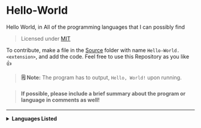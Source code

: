 # Hello-World
 Hello World, in All of the programming languages that I can possibly find 

> Licensed under [MIT](https://github.com/Spidermath/Hello-World/blob/main/LICENSE)<br>

To contribute, make a file in the [Source](https://github.com/Spidermath/Hello-World/tree/main/Source) folder with name `Hello-World.<extension>`, and add the code. Feel free to use this Repository as you like 👍 

> **🗒 Note:** The program has to output, `Hello, World!` upon running.

> #### If possible, please include a brief summary about the program or language in comments as well!
<hr>
<details>
<summary><b>Languages Listed</b></summary>

<i>

- [BASIC](https://github.com/SpiderMath/Hello-World/blob/main/Source/Hello-World.bas) (<b>[Wikipedia](https://en.wikipedia.org/wiki/BASIC)</b>)
- [C](https://github.com/SpiderMath/Hello-World/blob/main/Source/Hello-World.c) (<b>[Wikipedia](https://en.wikipedia.org/wiki/C_(programming_language))</b>)
- [C++](https://github.com/SpiderMath/Hello-World/blob/main/Source/Hello-World.cpp) (<b>[Wikipedia](https://en.wikipedia.org/wiki/C++)</b>)
- [Clojure](https://github.com/SpiderMath/Hello-World/blob/main/Source/Hello-World.clj) (<b>[Wikipedia](https://en.wikipedia.org/wiki/Clojure)</b>)
- [CoffeeScript](https://github.com/SpiderMath/Hello-World/blob/main/Source/Hello-World.coffee) (<b>[Wikipedia](https://en.wikipedia.org/wiki/CoffeeScript)</b>)
- [Fortran](https://github.com/SpiderMath/Hello-World/blob/main/Source/Hello-World.f90) (<b>[Wikipedia](https://en.wikipedia.org/wiki/Fortran)</b>)
- [Go](https://github.com/SpiderMath/Hello-World/blob/main/Source/Hello-World.go) (<b>[Wikipedia](https://en.wikipedia.org/wiki/Go_(programming_language))</b>)
- [HTML](https://github.com/SpiderMath/Hello-World/blob/main/Source/Hello-World.html) (<b>[Wikipedia](https://en.wikipedia.org/wiki/HTML)</b>)
- [Java](https://github.com/SpiderMath/Hello-World/blob/main/Source/Hello-World.java) (<b>[Wikipedia](https://en.wikipedia.org/wiki/Java_(programming_language))</b>)
- [JavaScript](https://github.com/SpiderMath/Hello-World/blob/main/Source/Hello-World.js) (<b>[Wikipedia](https://en.wikipedia.org/wiki/JavaScript)</b>)
- [Julia](https://github.com/SpiderMath/Hello-World/blob/main/Source/Hello-World.js) (<b>[Wikipedia](https://en.wikipedia.org/wiki/Julia_(programming_language))</b>)
- [Python](https://github.com/SpiderMath/Hello-World/blob/main/Source/Hello-World.py) (<b>[Wikipedia](https://en.wikipedia.org/wiki/Python_(programming_language))</b>)
- [Rust](https://github.com/SpiderMath/Hello-World/blob/main/Source/Hello-World.rs) (<b>[Wikipedia](https://en.wikipedia.org/wiki/Rust_(programming_language))</b>)
- [Shell Script](https://github.com/SpiderMath/Hello-World/blob/main/Source/Hello-World.sh) (<b>[Wikipedia](https://en.wikipedia.org/wiki/Shell_script)</b>)
- [TypeScript](https://github.com/SpiderMath/Hello-World/blob/main/Source/Hello-World.ts) (<b>[Wikipedia](https://en.wikipedia.org/wiki/TypeScript)</b>)

</i>
</details>